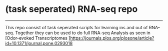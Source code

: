 # (task seperated) RNA-seq repo 

---
This repo consist of task seperated  scripts  for learning ins and out of RNA-seq. Together they can be used to do full RNA-seq Analysis as seen in [Odor-evoked Transcriptomes ]https://journals.plos.org/plosone/article?id=10.1371/journal.pone.0293018


